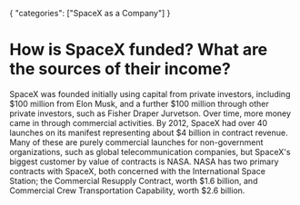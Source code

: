 {
    "categories": ["SpaceX as a Company"]
}

# How is SpaceX funded? What are the sources of their income?

SpaceX was founded initially using capital from private investors, including $100 million from Elon Musk, and a further $100 million through other private investors, such as Fisher Draper Jurvetson. Over time, more money came in through commercial activities. By 2012, SpaceX had over 40 launches on its manifest representing about $4 billion in contract revenue. Many of these are purely commercial launches for non-government organizations, such as global telecommunication companies, but SpaceX's biggest customer by value of contracts is NASA. NASA has two primary contracts with SpaceX, both concerned with the International Space Station; the Commercial Resupply Contract, worth $1.6 billion, and Commercial Crew Transportation Capability, worth $2.6 billion.
